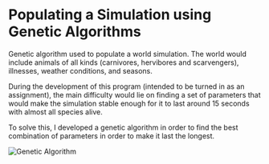 # Populating a Simulation using Genetic Algorithms

Genetic algorithm used to populate a world simulation. The world would include animals of all kinds (carnivores, hervibores and
scarvengers), illnesses, weather conditions, and seasons. 

During the development of this program (intended to be turned in as an assignment), the main difficulty would lie on finding a
set of parameters that would make the simulation stable enough for it to last around 15 seconds with almost all species alive.

To solve this, I developed a genetic algorithm in order to find the best combination of parameters in order to make it last the
longest.

![Genetic Algorithm](https://i.imgur.com/2rOYR99.png)

